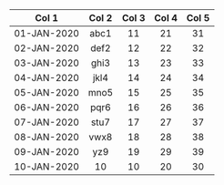 | Col 1 |  Col 2 |  Col 3 |  Col 4 |  Col 5 | 
|:------:|:------:|:------:|:------:|:------:|
| 01-JAN-2020 | abc1 | 11 | 21 | 31 |
| 02-JAN-2020 | def2 | 12 | 22 | 32 |
| 03-JAN-2020 | ghi3 | 13 | 23 | 33 |
| 04-JAN-2020 | jkl4 | 14 | 24 | 34 |
| 05-JAN-2020 | mno5 | 15 | 25 | 35 |
| 06-JAN-2020 | pqr6 | 16 | 26 | 36 |
| 07-JAN-2020 | stu7 | 17 | 27 | 37 |
| 08-JAN-2020 | vwx8 | 18 | 28 | 38 |
| 09-JAN-2020 | yz9 | 19 | 29 | 39 |
| 10-JAN-2020 | 10 | 10 | 20 | 30 |
